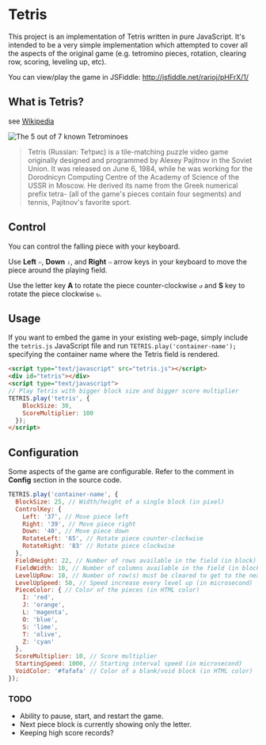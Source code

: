 # Tetris

This project is an implementation of Tetris written in pure JavaScript. It's intended to be a very simple implementation which attempted to cover all the aspects of the original game (e.g. tetromino pieces, rotation, clearing row, scoring, leveling up, etc).

You can view/play the game in JSFiddle: http://jsfiddle.net/rarioj/pHFrX/1/

## What is Tetris?

see [Wikipedia](http://en.wikipedia.org/wiki/Tetris)

![The 5 out of 7 known Tetrominoes](http://upload.wikimedia.org/wikipedia/commons/thumb/5/50/All_5_free_tetrominoes.svg/200px-All_5_free_tetrominoes.svg.png)
> Tetris (Russian: Те́трис) is a tile-matching puzzle video game originally designed and programmed by Alexey Pajitnov in the Soviet Union. It was released on June 6, 1984, while he was working for the Dorodnicyn Computing Centre of the Academy of Science of the USSR in Moscow. He derived its name from the Greek numerical prefix tetra- (all of the game's pieces contain four segments) and tennis, Pajitnov's favorite sport.

## Control

You can control the falling piece with your keyboard.

Use **Left** `⇦`, **Down** `⇩`, and **Right** `⇨` arrow keys in your keyboard to move the piece around the playing field.

Use the letter key **A** to rotate the piece counter-clockwise `↺` and **S** key to rotate the piece clockwise `↻`.

## Usage

If you want to embed the game in your existing web-page, simply include the `tetris.js` JavaScript file and run `TETRIS.play('container-name');` specifying the container name where the Tetris field is rendered.

```html
<script type="text/javascript" src="tetris.js"></script>
<div id="tetris"></div>
<script type="text/javascript">
// Play Tetris with bigger block size and bigger score multiplier
TETRIS.play('tetris', {
    BlockSize: 30,
    ScoreMultiplier: 100
  });
</script>
```

## Configuration

Some aspects of the game are configurable. Refer to the comment in **Config** section in the source code.

```javascript
TETRIS.play('container-name', {
  BlockSize: 25, // Width/height of a single block (in pixel)
  ControlKey: {
    Left: '37', // Move piece left
    Right: '39', // Move piece right
    Down: '40', // Move piece down
    RotateLeft: '65', // Rotate piece counter-clockwise
    RotateRight: '83' // Rotate piece clockwise
  },
  FieldHeight: 22, // Number of rows available in the field (in block)
  FieldWidth: 10, // Number of columns available in the field (in block)
  LevelUpRow: 10, // Number of row(s) must be cleared to get to the next level
  LevelUpSpeed: 50, // Speed increase every level up (in microsecond)
  PieceColor: { // Color of the pieces (in HTML color)
    I: 'red',
    J: 'orange',
    L: 'magenta',
    O: 'blue',
    S: 'lime',
    T: 'olive',
    Z: 'cyan'
  },
  ScoreMultiplier: 10, // Score multiplier
  StartingSpeed: 1000, // Starting interval speed (in microsecond)
  VoidColor: '#fafafa' // Color of a blank/void block (in HTML color)
});
```

### TODO

- Ability to pause, start, and restart the game.
- Next piece block is currently showing only the letter.
- Keeping high score records?
